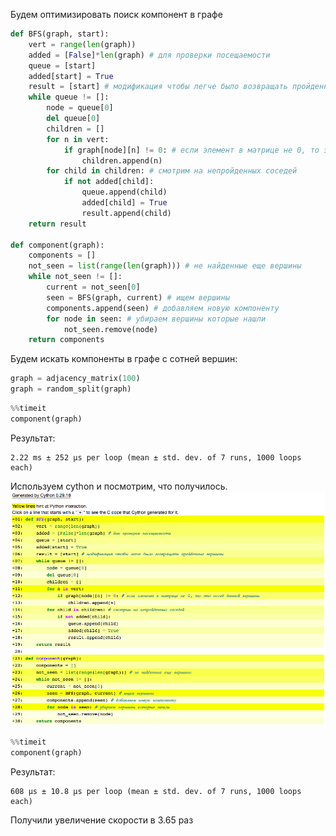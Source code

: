 Будем оптимизировать поиск компонент в графе

```python
def BFS(graph, start):
    vert = range(len(graph))
    added = [False]*len(graph) # для проверки посещаемости
    queue = [start]
    added[start] = True
    result = [start] # модификация чтобы легче было возвращать пройденные вершины
    while queue != []:
        node = queue[0]
        del queue[0]
        children = []
        for n in vert:
            if graph[node][n] != 0: # если элемент в матрице не 0, то это сосед данной вершины
                children.append(n)
        for child in children: # смотрим на непройденных соседей
            if not added[child]:
                queue.append(child)
                added[child] = True
                result.append(child)
    return result
    
def component(graph):
    components = []
    not_seen = list(range(len(graph))) # не найденные еще вершины
    while not_seen != []:
        current = not_seen[0]
        seen = BFS(graph, current) # ищем вершины
        components.append(seen) # добавляем новую компоненту
        for node in seen: # убираем вершины которые нашли
            not_seen.remove(node)
    return components
```

Будем искать компоненты в графе с сотней вершин:

```python
graph = adjacency_matrix(100)
graph = random_split(graph)
```

```python
%%timeit
component(graph)
```

Результат:

    2.22 ms ± 252 µs per loop (mean ± std. dev. of 7 runs, 1000 loops each)

Используем cython и посмотрим, что получилось.
![cython](cython.png)

```python
%%timeit
component(graph)
```

Результат:

    608 µs ± 10.8 µs per loop (mean ± std. dev. of 7 runs, 1000 loops each)
    
Получили увеличение скорости в 3.65 раз
